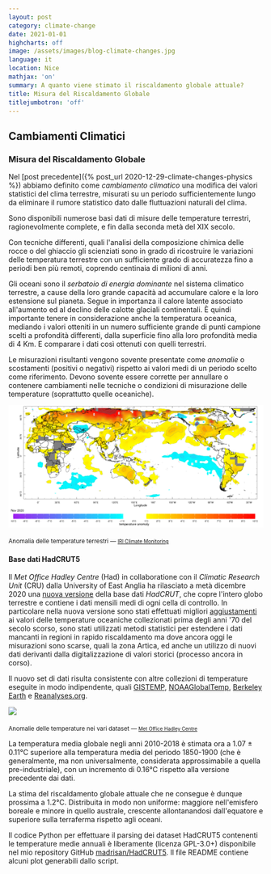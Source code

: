 ```yaml
---
layout: post
category: climate-change
date: 2021-01-01
highcharts: off
image: /assets/images/blog-climate-changes.jpg
language: it
location: Nice
mathjax: 'on'
summary: A quanto viene stimato il riscaldamento globale attuale?
title: Misura del Riscaldamento Globale
titlejumbotron: 'off'
---
```

## Cambiamenti Climatici
### Misura del Riscaldamento Globale

Nel [post precedente]({% post_url 2020-12-29-climate-changes-physics %})
abbiamo definito come *cambiamento climatico* una modifica dei valori statistici del clima
terrestre, misurati su un periodo sufficientemente lungo da eliminare il rumore statistico
dato dalle fluttuazioni naturali del clima.

Sono disponibili numerose basi dati di misure delle temperature terrestri, ragionevolmente
complete, e fin dalla seconda metà del XIX secolo.

<div class="bd-callout bd-callout-info">
<p>
Con tecniche differenti, quali l'analisi della composizione chimica delle rocce o del ghiaccio
gli scienziati sono in grado di ricostruire le variazioni delle temperatura terrestre con un
sufficiente grado di accuratezza fino a periodi ben più remoti, coprendo centinaia di milioni
di anni.
</p>
</div>

Gli oceani sono il *serbatoio di energia dominante* nel sistema climatico terrestre, a cause della
loro grande capacità ad accumulare calore e la loro estensione sul pianeta.
Segue in importanza il calore latente associato all'aumento ed al declino delle calotte glaciali
continentali.
È quindi importante tenere in considerazione anche la temperatura oceanica, mediando i valori
otteniti in un numero sufficiente grande di punti campione scelti a profondità differenti, dalla
superficie fino alla loro profondità media di 4 Km.
E comparare i dati così ottenuti con quelli terrestri.

Le misurazioni risultanti vengono sovente presentate come *anomalie* o scostamenti (positivi o
negativi) rispetto ai valori medi di un periodo scelto come riferimento.
Devono sovente essere corrette per annullare o contenere cambiamenti nelle tecniche o condizioni
di misurazione delle temperature (soprattutto quelle oceaniche).

<div class="pb-2">
<img src="/assets/images/blog-monthly-surface-air-temperature-anomaly.png"
     class="mx-auto d-block img-fluid">
<p class="text-center"><small>
Anomalia delle temperature terrestri &mdash;
<a href="http://iridl.ldeo.columbia.edu/maproom/Global/Atm_Temp/Anomaly.html">
<small>IRI Climate Monitoring</small></a>
</small></p>
</div>

#### Base dati HadCRUT5

Il *Met Office Hadley Centre* (Had) in collaboratione con il *Climatic Research Unit* (CRU) dalla
University of East Anglia ha rilasciato a metà dicembre 2020 una
[nuova versione](https://www.metoffice.gov.uk/hadobs/hadcrut5/) della base dati *HadCRUT*, che
copre l'intero globo terrestre e contiene i dati mensili medi di ogni cella di controllo.
In particolare nella nuova versione sono stati effettuati migliori
[aggiustamenti](https://www.metoffice.gov.uk/hadobs/hadsst4/) ai valori delle temperature oceaniche
collezionati prima degli anni '70 del secolo scorso, sono stati utilizzati metodi statistici per
estendere i dati mancanti in regioni in rapido riscaldamento ma dove ancora oggi le misurazioni
sono scarse, quali la zona Artica, ed anche un utilizzo di nuovi dati derivanti dalla
digitalizzazione di valori storici (processo ancora in corso).

Il nuovo set di dati risulta consistente con altre collezioni di temperature eseguite in modo
indipendente, quali [GISTEMP](https://data.giss.nasa.gov/gistemp/),
[NOAAGlobalTemp](https://www.ncdc.noaa.gov/data-access/marineocean-data/noaa-global-surface-temperature-noaaglobaltemp),
[Berkeley Earth](http://berkeleyearth.org/) e [Reanalyses.org](https://reanalyses.org/).

<div class="pb-2">
<img src="https://www.metoffice.gov.uk/hadobs/hadcrut5/figures/HadCRUT5_figure_7.png"
     class="mx-auto d-block img-fluid">
<p class="text-center"><small>
Anomalie delle temperature nei vari dataset &mdash;
<a href="https://www.metoffice.gov.uk/hadobs/hadcrut5/">
<small>Met Office Hadley Centre</small></a>
</small></p>
</div>

La temperatura media globale negli anni 2010-2018 è stimata ora a 1.07 ± 0.11°C superiore alla
temperatura media del periodo 1850-1900 (che è generalmente, ma non universalmente, considerata
approssimabile a quella pre-industriale), con un incremento di 0.16°C rispetto alla versione
precedente dai dati.

<div class="bd-callout bd-callout-warning">
<p>
La stima del riscaldamento globale attuale che ne consegue è dunque prossima a 1.2°C.
Distribuita in modo non uniforme: maggiore nell'emisfero boreale e minore in quello australe,
crescente allontanandosi dall'equatore e superiore sulla terraferma rispetto agli oceani.
</p>
</div>

<div class="bd-callout bd-callout-info">
<p>
Il codice Python per effettuare il parsing dei dataset HadCRUT5 contenenti le temperature medie
annuali è liberamente (licenza GPL-3.0+) disponibile nel mio repository GitHub
<a href="https://github.com/madrisan/HadCRUT5/">
madrisan/HadCRUT5</a>. Il file README contiene alcuni plot generabili dallo script.
</p>
</div>
